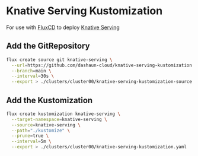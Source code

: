 # Knative Serving Kustomization

For use with [FluxCD](https://fluxcd.io) to deploy [Knative Serving](https://knative.dev)

## Add the GitRepository

```bash
flux create source git knative-serving \
  --url=https://github.com/dashaun-cloud/knative-serving-kustomization \
  --branch=main \
  --interval=30s \
  --export > ./clusters/cluster00/knative-serving-kustomization-source.yaml
```

## Add the Kustomization

```bash
flux create kustomization knative-serving \
  --target-namespace=knative-serving \
  --source=knative-serving \
  --path="./kustomize" \
  --prune=true \
  --interval=5m \
  --export > ./clusters/cluster00/knative-serving-kustomization.yaml
```